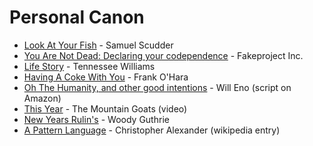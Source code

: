 # Personal Canon

* [Look At Your Fish][fish] - Samuel Scudder 
* [You Are Not Dead: Declaring your codependence][codep] - Fakeproject Inc.
* [Life Story][lifestory] - Tennessee Williams 
* [Having A Coke With You][coke] - Frank O'Hara
* [Oh The Humanity, and other good intentions][humanity] - Will Eno (script on Amazon)
* [This Year][thisyear] - The Mountain Goats (video)
* [New Years Rulin's][guthrie] - Woody Guthrie
* [A Pattern Language][pattern] - Christopher Alexander (wikipedia entry)

[fish]: http://grammar.about.com/od/classicessays/a/Look-At-Your-Fish-By-Samuel-H-Scudder.htm
[codep]: http://youarenotdead.com/2011/06/7-declaring-your-codependence/
[lifestory]: http://www.poetryfoundation.org/poem/180369
[coke]: http://readalittlepoetry.wordpress.com/2010/12/17/having-a-coke-with-you-by-frank-ohara/
[humanity]: http://www.amazon.com/Oh-Humanity-Play-Acting-Edition/dp/B001O4VNHK
[thisyear]: http://www.youtube.com/watch?v=ii6kJaGiRaI
[guthrie]: http://www.listsofnote.com/2011/12/new-years-rulins.html
[pattern]: http://en.wikipedia.org/wiki/A_Pattern_Language